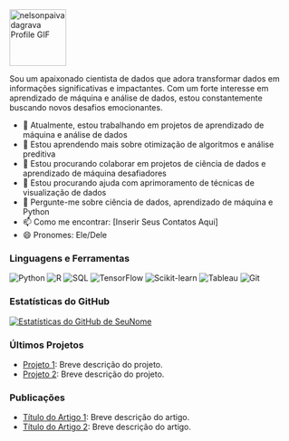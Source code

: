 <a href="https://github.com/DavidsDvm">
    <img src="./assets/imggif.gif" alt="nelsonpaivadagrava Profile GIF" style="max-width: 100%; height: 100px;">
</a>



Sou um apaixonado cientista de dados que adora transformar dados em informações significativas e impactantes. Com um forte interesse em aprendizado de máquina e análise de dados, estou constantemente buscando novos desafios emocionantes.

- 🔭 Atualmente, estou trabalhando em projetos de aprendizado de máquina e análise de dados
- 🌱 Estou aprendendo mais sobre otimização de algoritmos e análise preditiva
- 👯 Estou procurando colaborar em projetos de ciência de dados e aprendizado de máquina desafiadores
- 🤔 Estou procurando ajuda com aprimoramento de técnicas de visualização de dados
- 💬 Pergunte-me sobre ciência de dados, aprendizado de máquina e Python
- 📫 Como me encontrar: [Inserir Seus Contatos Aqui]
- 😄 Pronomes: Ele/Dele

### Linguagens e Ferramentas

![Python](https://img.shields.io/badge/-Python-3776AB?style=flat&logo=python&logoColor=white)
![R](https://img.shields.io/badge/-R-276DC3?style=flat&logo=r&logoColor=white)
![SQL](https://img.shields.io/badge/-SQL-4479A1?style=flat&logo=postgresql&logoColor=white)
![TensorFlow](https://img.shields.io/badge/-TensorFlow-FF6F00?style=flat&logo=tensorflow&logoColor=white)
![Scikit-learn](https://img.shields.io/badge/-Scikit--learn-F7931E?style=flat&logo=scikit-learn&logoColor=white)
![Tableau](https://img.shields.io/badge/-Tableau-E97627?style=flat&logo=tableau&logoColor=white)
![Git](https://img.shields.io/badge/-Git-F05032?style=flat&logo=git&logoColor=white)

### Estatísticas do GitHub

[![Estatísticas do GitHub de SeuNome](https://github-readme-stats.vercel.app/api?username=SeuNome&show_icons=true&theme=radical)](https://github.com/SeuNome)

### Últimos Projetos

- [Projeto 1](link_projeto_1): Breve descrição do projeto.
- [Projeto 2](link_projeto_2): Breve descrição do projeto.

### Publicações

- [Título do Artigo 1](link_artigo_1): Breve descrição do artigo.
- [Título do Artigo 2](link_artigo_2): Breve descrição do artigo.
